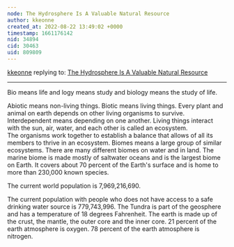 ```yaml
---
node: The Hydrosphere Is A Valuable Natural Resource
author: kkeonne
created_at: 2022-08-22 13:49:02 +0000
timestamp: 1661176142
nid: 34894
cid: 30463
uid: 809809
---
```




[kkeonne](../profile/kkeonne) replying to: [The Hydrosphere Is A Valuable Natural Resource](../notes/TheChessGym/08-22-2022/the-hydrosphere-is-a-valuable-natural-resource)

----
Bio means life and logy means study and biology means the study of life.  

Abiotic means non-living things.  Biotic means living things. Every plant and animal on earth depends on other living organisms to survive.
Interdependent means depending on one another. Living things interact with the sun, air, water, and each other is called an ecosystem.  
The organisms work together to establish a balance that allows of all its members to thrive in an ecosystem. Biomes means a large group of similar ecosystems. There are many different biomes on water and in land. The marine biome is made mostly of saltwater oceans and is the largest biome on Earth. It covers about 70 percent of the Earth's surface and is home to more than 230,000 known species.  

The current world population is 7,969,216,690. 

The current population with people who does not have access to a safe drinking water source is 779,743,996. The Tundra is part of the geosphere and has a temperature of 18 degrees Fahrenheit. The earth is made up of the crust, the mantle, the outer core and the inner core. 21 percent of the earth atmosphere is oxygen.  78 percent of the earth atmosphere is nitrogen. 